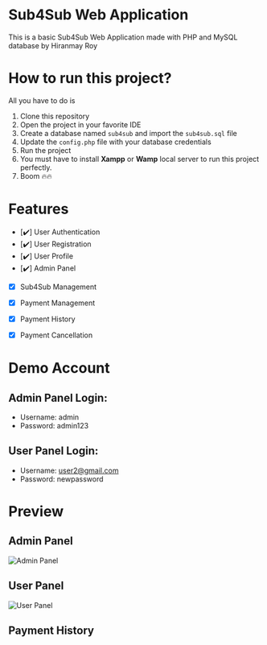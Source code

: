 # Sub4Sub Web Application
 This is a basic Sub4Sub Web Application made with PHP and MySQL database by Hiranmay Roy

# How to run this project?

All you have to do is 

1. Clone this repository
2. Open the project in your favorite IDE
3. Create a database named `sub4sub` and import the `sub4sub.sql` file
4. Update the `config.php` file with your database credentials
5. Run the project
6. You must have to install <b>Xampp</b> or <b>Wamp</b> local server to run this project perfectly.
7. Boom 🔥🔥

# Features

- [✔️] User Authentication
- [✔️] User Registration
- [✔️] User Profile
- [✔️] Admin Panel
- [x] Sub4Sub Management
- [x] Payment Management
- [x] Payment History
- [x] Payment Cancellation


# Demo Account

## Admin Panel Login:
- Username: admin
- Password: admin123

## User Panel Login:
- Username: user2@gmail.com
- Password: newpassword

# Preview

## Admin Panel

![Admin Panel](https://user-images.githubusercontent.com/63230349/115897023-68538180-a49f-11eb-973a-89090029593b.png)

## User Panel

![User Panel](https://user-images.githubusercontent.com/63230349/115897025-68ece800-a49f-11eb-9512-95220803538.png)

## Payment History